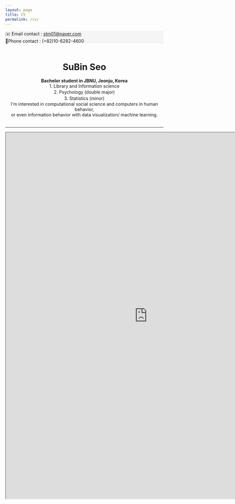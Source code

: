 ```yaml
---
layout: page
title: CV
permalink: /cv/
---
```

<div style="background-color: #F5F5F5">
 ✉️ Email contact : <u> stm01@naver.com </u><br></div>   
<div style="background-color: #F5F5F5"> 
📱Phone contact : (+82)10-6282-4600 </div>     
&nbsp;  

# <center> SuBin Seo </center>  
  
<center><strong> Bachelor student in JBNU, Jeonju, Korea </strong> </center>   
<center> 1. Library and Information science  </center>    
<center> 2. Psychology (double major)　　　 　</center>    
<center> 3. Statistics (minor)　　　　　　　　 </center>    
<center> I'm interested in computational social science and computers in human behavior,</center>    
<center> or even information behavior with data visualization/ machine learning.</center>    
&nbsp;            

-----

<iframe src="https://drive.google.com/file/d/1KOlwTxi7PYQ1SmdkcHORjOZxQcafMtsk/preview" width="900" height="1163" type="application/pdf">
<iframe src="/assets/test.pdf#toolbar=0&navpanes=0&scrollbar=0"></iframe>


&nbsp; 
&nbsp; 
&nbsp; 
&nbsp; 